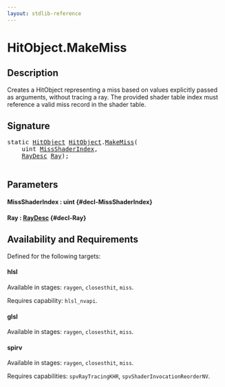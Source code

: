 ```yaml
---
layout: stdlib-reference
---
```


# HitObject\.MakeMiss

## Description

Creates a HitObject representing a miss based on values explicitly passed as arguments, without
tracing a ray. The provided shader table index must reference a valid miss record in the shader
table.




## Signature 

<pre>
<span class='code_keyword'>static</span> <a href="/stdlib-reference/types/hitobject-03/index" class="code_type">HitObject</a> <a href="/stdlib-reference/types/hitobject-03/index" class="code_type">HitObject</a>.<a href="/stdlib-reference/types/hitobject-03/makemiss-04">MakeMiss</a>(
    <span class="code_keyword">uint</span> <a href="/stdlib-reference/types/hitobject-03/makemiss-04#decl-MissShaderIndex" class="code_param">MissShaderIndex</a>,
    <a href="/stdlib-reference/types/raydesc-03/index" class="code_type">RayDesc</a> <a href="/stdlib-reference/types/hitobject-03/makemiss-04#decl-Ray" class="code_param">Ray</a>);

</pre>

## Parameters

#### MissShaderIndex  : uint {#decl-MissShaderIndex}
#### Ray  : [RayDesc](/stdlib-reference/types/raydesc-03/index) {#decl-Ray}

## Availability and Requirements

Defined for the following targets:

#### hlsl
Available in stages: `raygen`, `closesthit`, `miss`.

Requires capability: `hlsl_nvapi`.
#### glsl
Available in stages: `raygen`, `closesthit`, `miss`.

#### spirv
Available in stages: `raygen`, `closesthit`, `miss`.

Requires capabilities: `spvRayTracingKHR`, `spvShaderInvocationReorderNV`.


